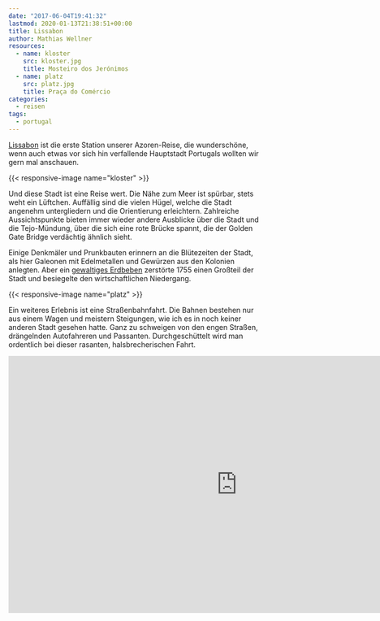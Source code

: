 ```yaml
---
date: "2017-06-04T19:41:32"
lastmod: 2020-01-13T21:38:51+00:00
title: Lissabon
author: Mathias Wellner
resources:
  - name: kloster
    src: kloster.jpg
    title: Mosteiro dos Jerónimos
  - name: platz
    src: platz.jpg
    title: Praça do Comércio
categories:
  - reisen
tags:
  - portugal
---
```

[Lissabon](https://de.wikipedia.org/wiki/Lissabon) ist die erste Station unserer Azoren-Reise, die wunderschöne, wenn auch
etwas vor sich hin verfallende Hauptstadt Portugals wollten wir gern mal anschauen. 

{{< responsive-image name="kloster" >}}

Und diese Stadt ist eine Reise wert. Die Nähe zum Meer ist spürbar, stets weht ein Lüftchen. 
Auffällig sind die vielen Hügel, welche die Stadt angenehm untergliedern und die Orientierung erleichtern. 
Zahlreiche Aussichtspunkte bieten immer wieder andere Ausblicke über die Stadt und die Tejo-Mündung, über die sich eine 
rote Brücke spannt, die der Golden Gate Bridge verdächtig ähnlich sieht. 

Einige Denkmäler und Prunkbauten erinnern an die Blütezeiten der Stadt, als hier Galeonen mit Edelmetallen und Gewürzen aus
den Kolonien anlegten. Aber ein [gewaltiges Erdbeben](https://www.nzz.ch/articleD8ZKG-1.179484) zerstörte 1755 einen Großteil 
der Stadt und besiegelte den wirtschaftlichen Niedergang. 

{{< responsive-image name="platz" >}}

Ein weiteres Erlebnis ist eine Straßenbahnfahrt. Die Bahnen bestehen nur aus einem Wagen und meistern Steigungen, wie ich es 
in noch keiner anderen Stadt gesehen hatte. Ganz zu schweigen von den engen Straßen, drängelnden Autofahreren und Passanten. 
Durchgeschüttelt wird man ordentlich bei dieser rasanten, halsbrecherischen Fahrt. 

<iframe src="https://player.vimeo.com/video/223357298?title=0&byline=0&portrait=0" width="900" height="506" frameborder="0" webkitallowfullscreen mozallowfullscreen allowfullscreen></iframe>